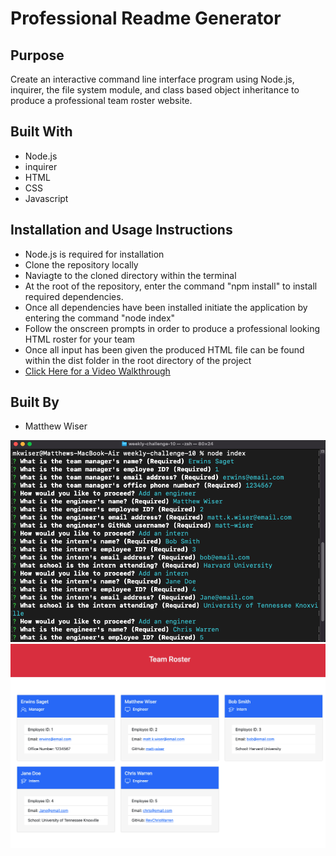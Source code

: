 # Professional Readme Generator

## Purpose
Create an interactive command line interface program using Node.js, inquirer, the file system module, and class based object inheritance to produce a professional team roster website.

## Built With
* Node.js
* inquirer
* HTML
* CSS
* Javascript

## Installation and Usage Instructions
* Node.js is required for installation
* Clone the repository locally
* Naviagte to the cloned directory within the terminal
* At the root of the repository, enter the command "npm install" to install required dependencies.
* Once all dependencies have been installed initiate the application by entering the command "node index"
* Follow the onscreen prompts in order to produce a professional looking HTML roster for your team
* Once all input has been given the produced HTML file can be found within the dist folder in the root directory of the project
* [Click Here for a Video Walkthrough](https://www.youtube.com/watch?v=1gCK1JrH3VQ)


## Built By
* Matthew Wiser

![Screenshot](/assets/screenshot.png)
![Screenshot](/assets/screenshot2.png)
